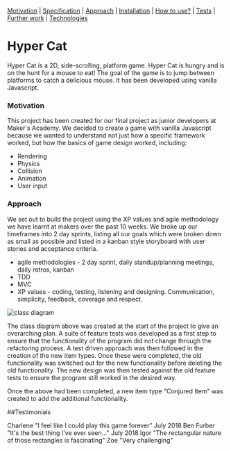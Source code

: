 [Motivation](#motivation) | [Specification](#specification) | [Approach](#approach) |  [Installation](#installation) | [How to use?](#how-to-use) | [Tests](#tests) | [Further work](#further-work) | [Technologies](#technologies)

# Hyper Cat

Hyper Cat is a 2D, side-scrolling, platform game. Hyper Cat is hungry and is on the hunt for a mouse to eat! The goal of the game is to jump between platforms to catch a delicious mouse. It has been developed using vanilla Javascript.

### Motivation

This project has been created for our final project as junior developers at Maker's Academy. We decided to create a game with vanilla Javascript because we wanted to understand not just how a specific framework worked, but how the basics of game design worked, including:

- Rendering
- Physics
- Collision
- Animation
- User input

<!-- ### Specification



#### Requirements






This tech test is based on Terry Hughes' which can be found [here](https://github.com/NotMyself/GildedRose). This was translated into Java by Emily Bache, the translated version can be found [here](https://github.com/emilybache/GildedRose-Refactoring-Kata).

* All items have a SellIn value which denotes the number of days to sell the item.
* All items have a Quality value which denotes how valuable the item is.
* At the end of each day SellIn and Quality are reduced by one.
* Once the sell by date has passed, Quality degrades twice as fast.
* The Quality of an item is never negative.
* "Aged Brie" increases in Quality the older it gets, rather than decreasing.
* The Quality of an item is never more than 50.
* "Sulfuras", a legendary item, SellIn and Quality values never change.
* "Backstage passes", like "Aged Brie", increase in Quality as it's SellIn approaches, as follows:
  * More than 10 days from the show, increases by one per day.
  * 10 or less days from the show, increases by two per day.
  * 5 or less days from the show, increases by three per day.
  * Reduces to zero after the show.
* "Conjured Items" degrade in Quality twice as fast as normal items.

#### Acceptance Criteria

* Given the legacy code refactor it in such a way that adding the "Conjured Item" is easy.
* The aim is to practice good design.
* Anything may be changed apart from the "Item" class.
-->
### Approach

We set out to build the project using the XP values and agile methodology we have learnt at makers over the past 10 weeks.  We broke up our timeframes into 2 day sprints, listing all our goals which were broken down as small as possible and listed in a kanban style storyboard with user stories and acceptance criteria.


- agile methodologies - 2 day sprint, daily standup/planning meetings, daily retros, kanban
- TDD
- MVC
- XP values - coding, testing, listening and designing.  Communication, simplicity, feedback, coverage and respect.

![class diagram](https://i.imgur.com/Eb75w0t.png)


The class diagram above was created at the start of the project to give an overarching plan. A suite of feature tests was developed as a first step to ensure that the functionality of the program did not change through the refactoring process. A test driven approach was then followed in the creation of the new item types. Once these were completed, the old functionality was switched out for the new functionality before deleting the old functionality. The new design was then tested against the old feature tests to ensure the program still worked in the desired way.

Once the above had been completed, a new item type "Conjured Item" was created to add the additional functionality.

##Testimonials

Charlene "I feel like I could play this game forever" July 2018
Ben Furber "It's the best thing I've ever seen..." July 2018
Igor "The rectangular nature of those rectangles is fascinating"
Zoe "Very challenging"

<!--### Installation

This application has been designed to be built with Maven to simplify the build process and include all necessary dependencies. If you do not have Maven installed it is recommended you do so by following the guidelines [here](http://maven.apache.org/). To get started please follow the subsequent steps.

* Clone the repository ```$ git clone https://github.com/williampowell92/gilded_rose```
* Navigate to the top level of the directory using the command line  ```$ cd <repo name>```

### How to use?

The app does not have a interface so the source code must be changed between runs to alter the output.

An example use of the application can be found in the TexttestFixture.java file.

![TexttestFixture](https://i.imgur.com/ni8HGgy.png)

Once you are ready to run the app then:
* Compile the app ```$ mvn package```
* Run the app ```$ java -cp target/gilded-rose-kata-0.0.1-SNAPSHOT.jar com.gildedrose.ExampleRun```

If you are using an IDE such as Intellij then you can open the repository in the IDE and use the
inbuilt run commands.

### Tests

Testing was carried out using JUnit 4.0. Tests can be run from the project home directory as follows:

```
mvn test
```

### Further work

- Add an interface to allow the user to interact with the application.

### Technologies

This application was built using Java, Maven and JUnit 4. --->
